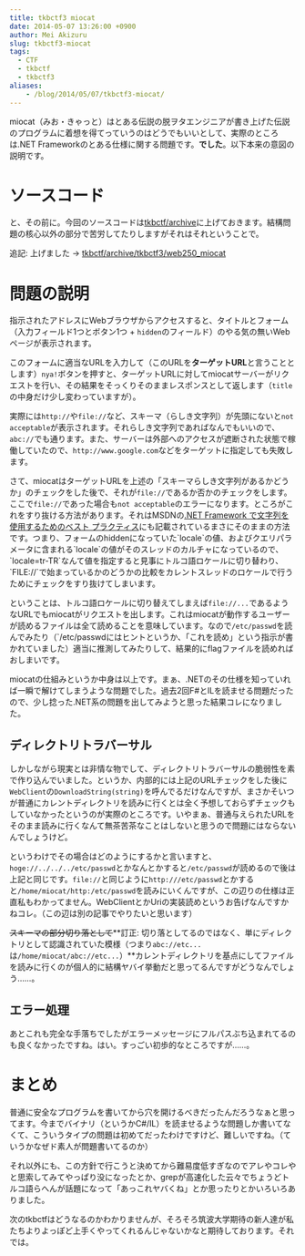 ```yaml
---
title: tkbctf3 miocat
date: 2014-05-07 13:26:00 +0900
author: Mei Akizuru
slug: tkbctf3-miocat
tags:
  - CTF
  - tkbctf
  - tkbctf3
aliases:
    - /blog/2014/05/07/tkbctf3-miocat/
---
```


miocat（みお・きゃっと）はとある伝説の脱ヲタエンジニアが書き上げた伝説のプログラムに着想を得てっていうのはどうでもいいとして、実際のところは.NET Frameworkのとある仕様に関する問題です。**でした**。以下本来の意図の説明です。

# ソースコード

と、その前に。今回のソースコードは[tkbctf/archive](https://github.com/tkbctf/archive)に上げておきます。結構問題の核心以外の部分で苦労してたりしますがそれはそれということで。

追記: 上げました -> [tkbctf/archive/tkbctf3/web250_miocat](https://github.com/tkbctf/archive/tree/master/tkbctf3/web250_miocat)

# 問題の説明

指示されたアドレスにWebブラウザからアクセスすると、タイトルとフォーム（入力フィールド1つとボタン1つ + `hidden`のフィールド）のやる気の無いWebページが表示されます。

このフォームに適当なURLを入力して（このURLを**ターゲットURL**と言うこととします）`nya!`ボタンを押すと、ターゲットURLに対してmiocatサーバーがリクエストを行い、その結果をそっくりそのままレスポンスとして返します（`title`の中身だけ少し変わっていますが）。

実際には`http://`や`file://`など、スキーマ（らしき文字列）が先頭にないと`not acceptable`が表示されます。それらしき文字列であればなんでもいいので、`abc://`でも通ります。また、サーバーは外部へのアクセスが遮断された状態で稼働していたので、`http://www.google.com`などをターゲットに指定しても失敗します。

さて、miocatはターゲットURLを上述の「スキーマらしき文字列があるかどうか」のチェックをした後で、それが`file://`であるか否かのチェックをします。ここで`file://`であった場合も`not acceptable`のエラーになります。ところがこれをすり抜ける方法があります。それはMSDNの[.NET Framework で文字列を使用するためのベスト プラクティス](http://msdn.microsoft.com/ja-jp/library/dd465121(v=vs.110).aspx)にも記載されているまさにそのままの方法です。つまり、フォームのhiddenになっていた`locale`の値、およびクエリパラメータに含まれる`locale`の値がそのスレッドのカルチャになっているので、`locale=tr-TR`なんて値を指定すると見事にトルコ語ロケールに切り替わり、`FILE://`で始まっているかのどうかの比較をカレントスレッドのロケールで行うためにチェックをすり抜けてしまいます。

ということは、トルコ語ロケールに切り替えてしまえば`file://...`であるようなURLでもmiocatがリクエストを出します。これはmiocatが動作するユーザーが読めるファイルは全て読めることを意味しています。なので`/etc/passwd`を読んでみたり（`/etc/passwdにはヒントというか、「これを読め」という指示が書かれていました）適当に推測してみたりして、結果的にflagファイルを読めればおしまいです。

miocatの仕組みというか中身は以上です。まぁ、.NETのその仕様を知っていれば一瞬で解けてしまうような問題でした。過去2回F#とILを読ませる問題だったので、少し捻った.NET系の問題を出してみようと思った結果コレになりました。

## ディレクトリトラバーサル

しかしながら現実とは非情な物でして、ディレクトリトラバーサルの脆弱性を素で作り込んでいました。というか、内部的には上記のURLチェックをした後に`WebClient`の`DownloadString(string)`を呼んでるだけなんですが、まさかそいつが普通にカレントディレクトリを読みに行くとは全く予想しておらずチェックもしていなかったというのが実際のところです。いやまぁ、普通与えられたURLをそのまま読みに行くなんて無茶苦茶なことはしないと思うので問題にはならないんでしょうけど。

というわけでその場合はどのようにするかと言いますと、`hoge://../../../etc/passwd`とかなんとかすると`/etc/passwd`が読めるので後は上記と同じです。`file://`と同じように`http:///etc/passwd`とかすると`/home/miocat/http:/etc/passwd`を読みにいくんですが、この辺りの仕様は正直私もわかってません。WebClientとかUriの実装読めというお告げなんですかねコレ。（この辺は別の記事でやりたいと思います）

~~スキーマの部分切り落として~~**訂正: 切り落としてるのではなく、単にディレクトリとして認識されていた模様（つまり`abc://etc...`は`/home/miocat/abc://etc...`）**カレントディレクトリを基点にしてファイルを読みに行くのが個人的に結構ヤバイ挙動だと思ってるんですがどうなんでしょう……。

## エラー処理

あとこれも完全な手落ちでしたがエラーメッセージにフルパスぶち込まれてるのも良くなかったですね。はい。すっごい初歩的なところですが……。

# まとめ

普通に安全なプログラムを書いてから穴を開けるべきだったんだろうなぁと思ってます。今までバイナリ（というかC#/IL）を読ませるような問題しか書いてなくて、こういうタイプの問題は初めてだったわけですけど、難しいですね。（ていうかなぜド素人が問題書いてるのか）

それ以外にも、この方針で行こうと決めてから難易度低すぎなのでアレやコレやと思索してみてやっぱり没になったとか、grepが高速化した云々でちょうどトルコ語らへんが話題になって「あっこれヤバくね」とか思ったりとかいろいろありました。

次のtkbctfはどうなるのかわかりませんが、そろそろ筑波大学期待の新人達が私たちよりよっぽど上手くやってくれるんじゃないかなと期待しております。それでは。